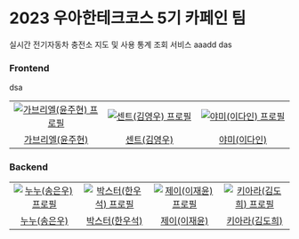 # 2023 우아한테크코스 5기 카페인 팀

실시간 전기자동차 충전소 지도 및 사용 통계 조회 서비스
aaadd
das
### Frontend
<table>
  <tr>
    <td align="center" width="200px">
      <a href="https://github.com/gabrielyoon7" target="_blank">
        <img src="https://avatars.githubusercontent.com/u/69189073?v=4" alt="가브리엘(윤주현) 프로필" />
      </a>
    </td>dsa
    <td align="center" width="200px">
      <a href="https://github.com/kyw0716" target="_blank">
        <img src="https://avatars.githubusercontent.com/u/77326660?v=4" alt="센트(김영우) 프로필" />
      </a>
    </td>
    <td align="center" width="200px">
      <a href="https://github.com/feb-dain" target="_blank">
        <img src="https://avatars.githubusercontent.com/u/108778921?v=4" alt="야미(이다인) 프로필" />
      </a>
    </td>
  </tr>
  <tr>
    <td align="center">
      <a href="https://github.com/gabrielyoon7" target="_blank">
        가브리엘(윤주현)
      </a>
    </td>
    <td align="center">
      <a href="https://github.com/kyw0716" target="_blank">
        센트(김영우)
      </a>
    </td>
    <td align="center">
      <a href="https://github.com/feb-dain" target="_blank">
        야미(이다인)
      </a>
    </td>
  </tr>
</table>


### Backend
<table>
  <tr>
    <td align="center" width="200px">
      <a href="https://github.com/be-student" target="_blank">
        <img src="https://avatars.githubusercontent.com/u/80899085?v=4" alt="누누(송은우) 프로필" />
      </a>
    </td>
    <td align="center" width="200px">
      <a href="https://github.com/drunkenhw" target="_blank">
        <img src="https://avatars.githubusercontent.com/u/106640954?v=4" alt="박스터(한우석) 프로필" />
      </a>
    </td>
    <td align="center" width="200px">
      <a href="https://github.com/sosow0212" target="_blank">
        <img src="https://avatars.githubusercontent.com/u/63213487?v=4" alt="제이(이재윤) 프로필" />
      </a>
    </td>
    <td align="center" width="200px">
      <a href="https://github.com/kiarakim" target="_blank">
        <img src="https://avatars.githubusercontent.com/u/101039161?v=4" alt="키아라(김도희) 프로필" />
      </a>
    </td>
  </tr>
  <tr>
    <td align="center">
      <a href="https://github.com/be-student" target="_blank">
        누누(송은우)
      </a>
    </td>
    <td align="center">
      <a href="https://github.com/drunkenhw" target="_blank">
        박스터(한우석)
      </a>
    </td>
    <td align="center">
      <a href="https://github.com/sosow0212" target="_blank">
        제이(이재윤)
      </a>
    </td>
    <td align="center">
      <a href="https://github.com/kiarakim" target="_blank">
        키아라(김도희)
      </a>
    </td>
  </tr>
</table>


